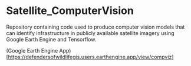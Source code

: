 # Satellite_ComputerVision
Repository containing code used to produce computer vision models that can identify infrastructure in publicly available satellite imagery using Google Earth Engine and Tensorflow.

(Google Earth Engine App)[https://defendersofwildlifegis.users.earthengine.app/view/compviz]
